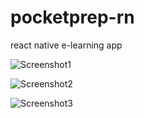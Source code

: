 # pocketprep-rn
react native e-learning app 

![Screenshot1](https://res.cloudinary.com/dxrvvjvpf/image/upload/v1579793841/IMG_4898.png)

![Screenshot2](https://res.cloudinary.com/dxrvvjvpf/image/upload/v1579793841/IMG_4899.png)

![Screenshot3](https://res.cloudinary.com/dxrvvjvpf/image/upload/v1579793841/IMG_4900.png)
